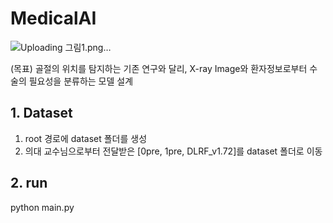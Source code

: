 # MedicalAI

![Uploading 그림1.png…]()

(목표) 골절의 위치를 탐지하는 기존 연구와 달리, X-ray Image와 환자정보로부터 수술의 필요성을 분류하는 모델 설계

## 1. Dataset
1) root 경로에 dataset 폴더를 생성
2) 의대 교수님으로부터 전달받은 [0pre, 1pre, DLRF_v1.72]를 dataset 폴더로 이동

## 2. run
python main.py

